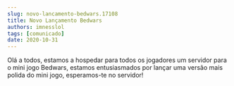 ```yaml
---
slug: novo-lancamento-bedwars.17108
title: Novo Lançamento Bedwars
authors: imnesslol
tags: [comunicado]
date: 2020-10-31
---
```


Olá a todos, estamos a hospedar para todos os jogadores um servidor para o mini jogo Bedwars, estamos entusiasmados por lançar uma versão mais polida do mini jogo, esperamos-te no servidor!